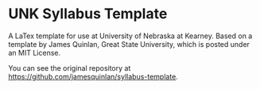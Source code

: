 # UNK Syllabus Template
A LaTex template for use at University of Nebraska at Kearney. Based on a template by James Quinlan, Great State University, which is posted under an MIT License.

You can see the original repository at <https://github.com/jamesquinlan/syllabus-template>.

